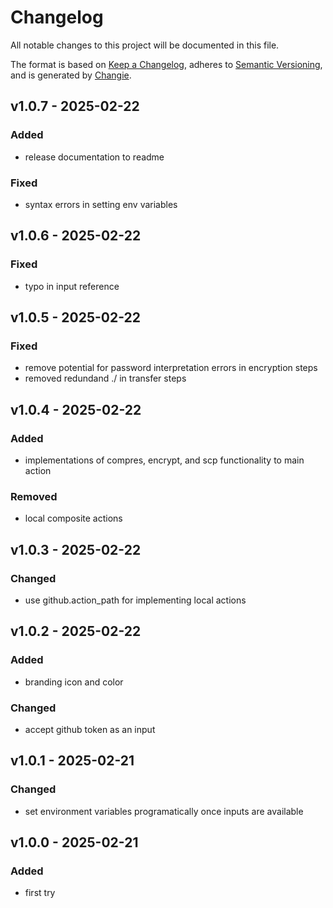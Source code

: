 # Changelog
All notable changes to this project will be documented in this file.

The format is based on [Keep a Changelog](https://keepachangelog.com/en/1.0.0/),
adheres to [Semantic Versioning](https://semver.org/spec/v2.0.0.html),
and is generated by [Changie](https://github.com/miniscruff/changie).


## v1.0.7 - 2025-02-22
### Added
* release documentation to readme
### Fixed
* syntax errors in setting env variables

## v1.0.6 - 2025-02-22
### Fixed
* typo in input reference

## v1.0.5 - 2025-02-22
### Fixed
* remove potential for password interpretation errors in encryption steps
* removed redundand ./ in transfer steps

## v1.0.4 - 2025-02-22
### Added
* implementations of compres, encrypt, and scp functionality to main action
### Removed
* local composite actions

## v1.0.3 - 2025-02-22
### Changed
* use github.action_path for implementing local actions

## v1.0.2 - 2025-02-22
### Added
* branding icon and color
### Changed
* accept github token as an input

## v1.0.1 - 2025-02-21
### Changed
* set environment variables programatically once inputs are available

## v1.0.0 - 2025-02-21
### Added
* first try
